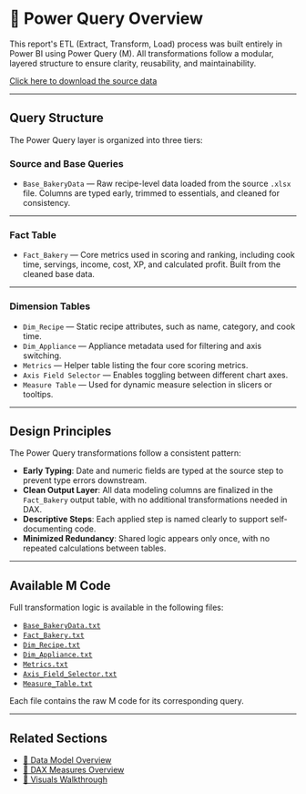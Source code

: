 # 🔧 Power Query Overview

This report's ETL (Extract, Transform, Load) process was built entirely in Power BI using Power Query (M). All transformations follow a modular, layered structure to ensure clarity, reusability, and maintainability.

[Click here to download the source data](https://raw.githubusercontent.com/Nicholas-BI/bakery-efficiency-score/main/docs/files/bakery_story.pbix)  

---

## Query Structure

The Power Query layer is organized into three tiers:

### Source and Base Queries

- `Base_BakeryData` — Raw recipe-level data loaded from the source `.xlsx` file. Columns are typed early, trimmed to essentials, and cleaned for consistency.

---

### Fact Table

- `Fact_Bakery` — Core metrics used in scoring and ranking, including cook time, servings, income, cost, XP, and calculated profit. Built from the cleaned base data.

---

### Dimension Tables

- `Dim_Recipe` — Static recipe attributes, such as name, category, and cook time.  
- `Dim_Appliance` — Appliance metadata used for filtering and axis switching.  
- `Metrics` — Helper table listing the four core scoring metrics.  
- `Axis Field Selector` — Enables toggling between different chart axes.  
- `Measure Table` — Used for dynamic measure selection in slicers or tooltips.

---

## Design Principles

The Power Query transformations follow a consistent pattern:

- **Early Typing**: Date and numeric fields are typed at the source step to prevent type errors downstream.  
- **Clean Output Layer**: All data modeling columns are finalized in the `Fact_Bakery` output table, with no additional transformations needed in DAX.  
- **Descriptive Steps**: Each applied step is named clearly to support self-documenting code.  
- **Minimized Redundancy**: Shared logic appears only once, with no repeated calculations between tables.

---

## Available M Code

Full transformation logic is available in the following files:

- [`Base_BakeryData.txt`](./docs/Base_BakeryData.txt)  
- [`Fact_Bakery.txt`](./docs/Fact_Bakery.txt)  
- [`Dim_Recipe.txt`](./docs/Dim_Recipe.txt)  
- [`Dim_Appliance.txt`](./docs/Dim_Appliance.txt)  
- [`Metrics.txt`](./docs/Metrics.txt)  
- [`Axis_Field_Selector.txt`](./docs/Axis_Field_Selector.txt)  
- [`Measure_Table.txt`](./docs/Measure_Table.txt)

Each file contains the raw M code for its corresponding query.

---

## Related Sections

- [📄 Data Model Overview](./docs/data_model_description.md)  
- [📄 DAX Measures Overview](./docs/measures_overview.md)  
- [📄 Visuals Walkthrough](./docs/visuals_description.md)
